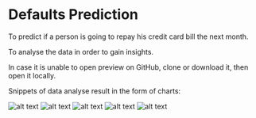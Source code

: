 # Defaults Prediction
To predict if a person is going to repay his credit card bill the next month.

To analyse the data in order to gain insights.

In case it is unable to open preview on GitHub, clone or download it, then open it locally.

Snippets of data analyse result in the form of charts:

![alt text](https://github.com/imhugozhang/defaults_prediction/blob/master/Capture1.JPG)
![alt text](https://github.com/imhugozhang/defaults_prediction/blob/master/Capture2.JPG)
![alt text](https://github.com/imhugozhang/defaults_prediction/blob/master/Capture3.JPG)
![alt text](https://github.com/imhugozhang/defaults_prediction/blob/master/Capture4.JPG)
![alt text](https://github.com/imhugozhang/defaults_prediction/blob/master/Capture5.JPG)
